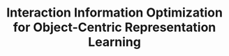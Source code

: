 ---
layout: page
title: "Interaction Information Optimization for Object-Centric Representation Learning"
description: This project was conducted as part of a research seminar during the first semester of the second year of my master's degree. The authors are Riccardo Majellaro (me), Jonathan Collu, and Dimitrios Ieronymakis. As the first author, I conceived and developed the mathematical formulation presented in this work.
# img: /assets/img/IIO_1.jpg
importance: 1
category: MSc
related_publications: 
enable_hyperlink: true
redirect: /assets/pdf/IIO_Preprint.pdf
---